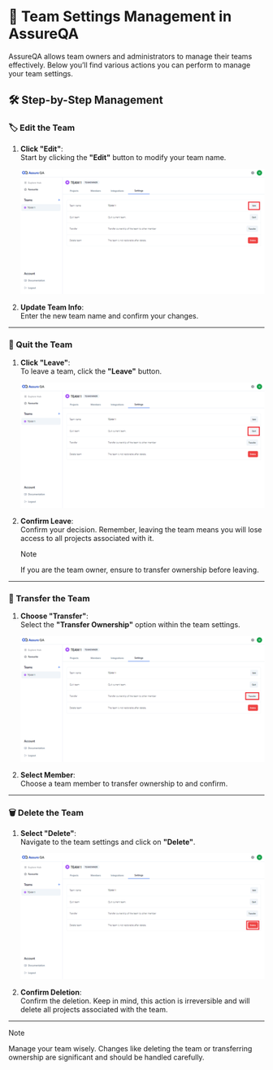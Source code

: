 # 🔗 Team Settings Management in AssureQA

AssureQA allows team owners and administrators to manage their teams effectively. Below you’ll find various actions you can perform to manage your team settings.

## 🛠️ Step-by-Step Management

### 🏷️ Edit the Team

1. **Click "Edit"**:  
   Start by clicking the **"Edit"** button to modify your team name.

   ![Edit Team](./TeamImages/SS1.png)

2. **Update Team Info**:  
   Enter the new team name and confirm your changes.

---

### 🚪 Quit the Team

1. **Click "Leave"**:  
   To leave a team, click the **"Leave"** button.

   ![Leave Team](./TeamImages/SS2.png)

2. **Confirm Leave**:  
   Confirm your decision. Remember, leaving the team means you will lose access to all projects associated with it.

   > [!NOTE]
   > If you are the team owner, ensure to transfer ownership before leaving.

---

### 🔑 Transfer the Team

1. **Choose "Transfer"**:  
   Select the **"Transfer Ownership"** option within the team settings.

   ![Transfer Team](./TeamImages/SS3.png)

2. **Select Member**:  
   Choose a team member to transfer ownership to and confirm.

---

### 🗑️ Delete the Team

1. **Select "Delete"**:  
   Navigate to the team settings and click on **"Delete"**.

   ![Delete Team](./TeamImages/SS4.png)

2. **Confirm Deletion**:  
   Confirm the deletion. Keep in mind, this action is irreversible and will delete all projects associated with the team.

---

> [!NOTE]  
> Manage your team wisely. Changes like deleting the team or transferring ownership are significant and should be handled carefully.
